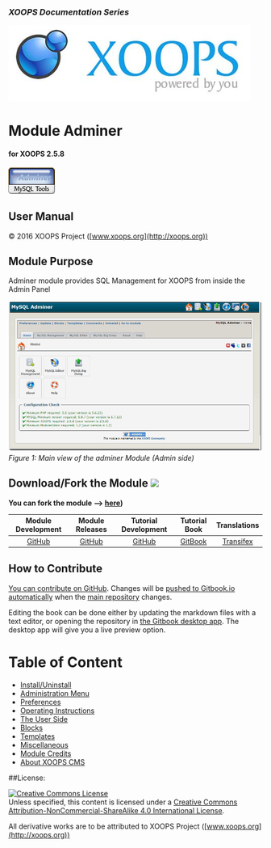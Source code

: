 ### _XOOPS Documentation Series_
![logoXoops.jpg](en/assets/logoXoops.jpg)

# Module Adminer
#### for XOOPS 2.5.8
      
![logoModule.png](en/assets/logoModule.png)
            
## User Manual

© 2016 XOOPS Project ([www.xoops.org](http://xoops.org))  

## Module Purpose 

Adminer module provides SQL Management for XOOPS from inside the Admin Panel

![image001.png](en/assets/image001.png)
*Figure 1: Main view of the adminer Module (Admin side)*

## Download/Fork the Module ![](http://xoops.org/images/forkit.png) 

**You can fork the module --> [here](https://github.com/XoopsModules25x/adminer))** 

|**Module Development**|**Module Releases**|**Tutorial Development**|**Tutorial Book**|**Translations**|
|:---:|:---:|:---:|:---:|:---:|
|[GitHub](https://github.com/XoopsModules25x/adminer)|[GitHub](https://github.com/XOOPS/XoopsModules25x/adminer/releases)|[GitHub](https://github.com/XoopsDocs/adminer-tutorial)|[GitBook](https://www.gitbook.com/book/xoops/adminer-tutorial/)|[Transifex](https://www.transifex.com/xoops/)|

## How to Contribute

[You can contribute on GitHub](https://github.com/XoopsDocs/adminer-tutorial). Changes will be [pushed to Gitbook.io automatically](https://www.gitbook.com/book/xoops/adminer-tutorial/activity) when the [main repository](https://github.com/XoopsDocs/adminer-tutorial) changes.

Editing the book can be done either by updating the markdown files with a text editor, or opening the repository in [the Gitbook desktop app](https://github.com/GitbookIO/editor/blob/master/README.md). The desktop app will give you a live preview option.

# Table of Content

* [Install/Uninstall](en/book/1install.md)
* [Administration Menu](en/book/2administration.md)
* [Preferences](en/book/3preferences.md)
* [Operating Instructions](en/book/4operations.md)
* [The User Side](en/book/5userside.md)
* [Blocks](en/book/6blocks.md)
* [Templates](en/book/7templates.md)
* [Miscellaneous](en/book/8other.md) 
* [Module Credits](en/book/9credits.md)
* [About XOOPS CMS](en/book/10aboutxoops.md)

##License:

<a rel="license" href="http://creativecommons.org/licenses/by-nc-sa/4.0/"><img alt="Creative Commons License" style="border-width:0" src="https://i.creativecommons.org/l/by-nc-sa/4.0/88x31.png" /></a><br />Unless specified, this content is licensed under a <a rel="license" href="http://creativecommons.org/licenses/by-nc-sa/4.0/">Creative Commons Attribution-NonCommercial-ShareAlike 4.0 International License</a>.

All derivative works are to be attributed to XOOPS Project ([www.xoops.org](http://xoops.org))
